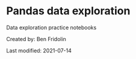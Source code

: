 # Pandas data exploration
Data exploration practice notebooks

Created by: Ben Fridolin

Last modified: 2021-07-14
